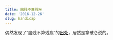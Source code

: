 ```yaml
---
title: 脑残不算残疾
date: '2016-12-26'
slug: handicap
---
```


偶然发现了“脑残不算残疾”的[出处](http://www.quotationspage.com/quote/25671.html)，居然是拿破仑说的。
